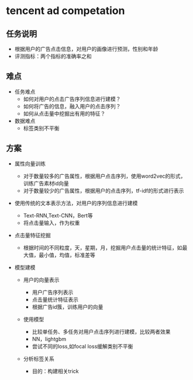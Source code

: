 # tencent ad competation
## 任务说明
- 根据用户的广告点击信息，对用户的画像进行预测，性别和年龄
- 评测指标：两个指标的准确率之和

## 难点
- 任务难点
  - 如何对用户的点击广告序列信息进行建模？
  - 如何将广告的信息，融入用户的点击序列？
  - 如何从点击量中挖掘出有用的特征？
- 数据难点
  - 标签类别不平衡

## 方案

- 属性向量训练
  - 对于数量较多的广告属性，根据用户点击序列，使用word2vec的形式，训练广告素材id向量
  - 对于数量较少的广告属性，根据用户的点击序列，tf-idf的形式进行表示

- 使用传统的文本表示方法，对用户的序列信息进行建模
  - Text-RNN,Text-CNN，Bert等
  - 将点击量输入，作为权重

- 点击量特征挖掘
  - 根据时间的不同粒度，天，星期，月，挖掘用户点击量的统计特征，如最大值，最小值，均值，标准差等

- 模型建模
  - 用户的向量表示
    - 用户广告序列表示
    - 点击量统计特征表示
    - 根据广告id簇，训练用户的向量

  - 使用模型
    - 比较单任务、多任务对用户点击序列进行建模，比较两者效果
    - NN，lightgbm
    - 尝试不同的loss,如focal loss缓解类别不平衡

  - 分析标签关系
    - 目的：构建相关trick



